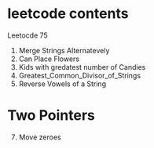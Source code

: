 # leetcode contents
Leetocde 75
1. Merge Strings Alternatevely
2. Can Place Flowers
3. Kids with gredatest number of Candies
4. Greatest_Common_Divisor_of_Strings
5. Reverse Vowels of a String
  # Two Pointers
7. Move zeroes
